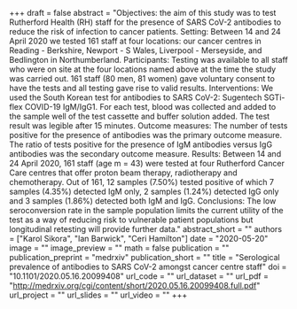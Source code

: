 +++
draft = false
abstract = "Objectives: the aim of this study was to test Rutherford Health (RH) staff for the presence of SARS CoV-2 antibodies to reduce the risk of infection to cancer patients. Setting: Between 14 and 24 April 2020 we tested 161 staff at four locations: our cancer centres in Reading - Berkshire, Newport - S Wales, Liverpool - Merseyside, and Bedlington in Northumberland. Participants: Testing was available to all staff who were on site at the four locations named above at the time the study was carried out. 161 staff (80 men, 81 women) gave voluntary consent to have the tests and all testing gave rise to valid results. Interventions: We used the South Korean test for antibodies to SARS CoV-2: Sugentech SGTi-flex COVID-19 IgM/IgG1. For each test, blood was collected and added to the sample well of the test cassette and buffer solution added. The test result was legible after 15 minutes. Outcome measures: The number of tests positive for the presence of antibodies was the primary outcome measure. The ratio of tests positive for the presence of IgM antibodies versus IgG antibodies was the secondary outcome measure. Results: Between 14 and 24 April 2020, 161 staff (age m = 43) were tested at four Rutherford Cancer Care centres that offer proton beam therapy, radiotherapy and chemotherapy. Out of 161, 12 samples (7.50%) tested positive of which 7 samples (4.35%) detected IgM only, 2 samples (1.24%) detected IgG only and 3 samples (1.86%) detected both IgM and IgG. Conclusions: The low seroconversion rate in the sample population limits the current utility of the test as a way of reducing risk to vulnerable patient populations but longitudinal retesting will provide further data."
abstract_short = ""
authors = ["Karol Sikora", "Ian Barwick", "Ceri Hamilton"]
date = "2020-05-20"
image = ""
image_preview = ""
math = false
publication = ""
publication_preprint = "medrxiv"
publication_short = ""
title = "Serological prevalence of antibodies to SARS CoV-2 amongst cancer centre staff"
doi = "10.1101/2020.05.16.20099408"
url_code = ""
url_dataset = ""
url_pdf = "http://medrxiv.org/cgi/content/short/2020.05.16.20099408.full.pdf"
url_project = ""
url_slides = ""
url_video = ""
+++
